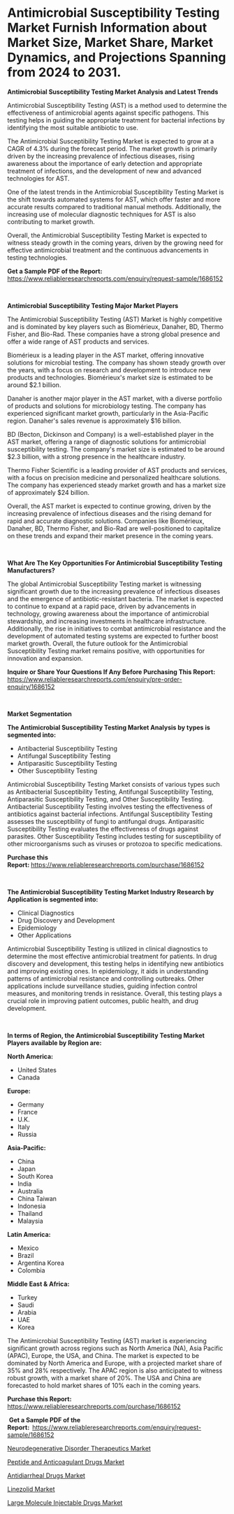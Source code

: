 <p><h1>Antimicrobial Susceptibility Testing Market Furnish Information about Market Size, Market Share, Market Dynamics, and Projections Spanning from 2024 to 2031.</h1></p><p><strong>Antimicrobial Susceptibility Testing Market Analysis and Latest Trends</strong></p>
<p><p>Antimicrobial Susceptibility Testing (AST) is a method used to determine the effectiveness of antimicrobial agents against specific pathogens. This testing helps in guiding the appropriate treatment for bacterial infections by identifying the most suitable antibiotic to use.</p><p>The Antimicrobial Susceptibility Testing Market is expected to grow at a CAGR of 4.3% during the forecast period. The market growth is primarily driven by the increasing prevalence of infectious diseases, rising awareness about the importance of early detection and appropriate treatment of infections, and the development of new and advanced technologies for AST.</p><p>One of the latest trends in the Antimicrobial Susceptibility Testing Market is the shift towards automated systems for AST, which offer faster and more accurate results compared to traditional manual methods. Additionally, the increasing use of molecular diagnostic techniques for AST is also contributing to market growth.</p><p>Overall, the Antimicrobial Susceptibility Testing Market is expected to witness steady growth in the coming years, driven by the growing need for effective antimicrobial treatment and the continuous advancements in testing technologies.</p></p>
<p><strong>Get a Sample PDF of the Report:&nbsp;</strong> <a href="https://www.reliableresearchreports.com/enquiry/request-sample/1686152">https://www.reliableresearchreports.com/enquiry/request-sample/1686152</a></p>
<p>&nbsp;</p>
<p><strong>Antimicrobial Susceptibility Testing Major Market Players</strong></p>
<p><p>The Antimicrobial Susceptibility Testing (AST) Market is highly competitive and is dominated by key players such as Biomérieux, Danaher, BD, Thermo Fisher, and Bio-Rad. These companies have a strong global presence and offer a wide range of AST products and services.</p><p>Biomérieux is a leading player in the AST market, offering innovative solutions for microbial testing. The company has shown steady growth over the years, with a focus on research and development to introduce new products and technologies. Biomérieux's market size is estimated to be around $2.1 billion.</p><p>Danaher is another major player in the AST market, with a diverse portfolio of products and solutions for microbiology testing. The company has experienced significant market growth, particularly in the Asia-Pacific region. Danaher's sales revenue is approximately $16 billion.</p><p>BD (Becton, Dickinson and Company) is a well-established player in the AST market, offering a range of diagnostic solutions for antimicrobial susceptibility testing. The company's market size is estimated to be around $2.3 billion, with a strong presence in the healthcare industry.</p><p>Thermo Fisher Scientific is a leading provider of AST products and services, with a focus on precision medicine and personalized healthcare solutions. The company has experienced steady market growth and has a market size of approximately $24 billion.</p><p>Overall, the AST market is expected to continue growing, driven by the increasing prevalence of infectious diseases and the rising demand for rapid and accurate diagnostic solutions. Companies like Biomérieux, Danaher, BD, Thermo Fisher, and Bio-Rad are well-positioned to capitalize on these trends and expand their market presence in the coming years.</p></p>
<p>&nbsp;</p>
<p><strong>What Are The Key Opportunities For Antimicrobial Susceptibility Testing Manufacturers?</strong></p>
<p><p>The global Antimicrobial Susceptibility Testing market is witnessing significant growth due to the increasing prevalence of infectious diseases and the emergence of antibiotic-resistant bacteria. The market is expected to continue to expand at a rapid pace, driven by advancements in technology, growing awareness about the importance of antimicrobial stewardship, and increasing investments in healthcare infrastructure. Additionally, the rise in initiatives to combat antimicrobial resistance and the development of automated testing systems are expected to further boost market growth. Overall, the future outlook for the Antimicrobial Susceptibility Testing market remains positive, with opportunities for innovation and expansion.</p></p>
<p><strong>Inquire or Share Your Questions If Any Before Purchasing This Report:</strong> <a href="https://www.reliableresearchreports.com/enquiry/pre-order-enquiry/1686152">https://www.reliableresearchreports.com/enquiry/pre-order-enquiry/1686152</a></p>
<p>&nbsp;</p>
<p><strong>Market Segmentation</strong></p>
<p><strong>The Antimicrobial Susceptibility Testing Market Analysis by types is segmented into:</strong></p>
<p><ul><li>Antibacterial Susceptibility Testing</li><li>Antifungal Susceptibility Testing</li><li>Antiparasitic Susceptibility Testing</li><li>Other Susceptibility Testing</li></ul></p>
<p><p>Antimicrobial Susceptibility Testing Market consists of various types such as Antibacterial Susceptibility Testing, Antifungal Susceptibility Testing, Antiparasitic Susceptibility Testing, and Other Susceptibility Testing. Antibacterial Susceptibility Testing involves testing the effectiveness of antibiotics against bacterial infections. Antifungal Susceptibility Testing assesses the susceptibility of fungi to antifungal drugs. Antiparasitic Susceptibility Testing evaluates the effectiveness of drugs against parasites. Other Susceptibility Testing includes testing for susceptibility of other microorganisms such as viruses or protozoa to specific medications.</p></p>
<p><strong>Purchase this Report:&nbsp;</strong><a href="https://www.reliableresearchreports.com/purchase/1686152">https://www.reliableresearchreports.com/purchase/1686152</a></p>
<p>&nbsp;</p>
<p><strong>The Antimicrobial Susceptibility Testing Market Industry Research by Application is segmented into:</strong></p>
<p><ul><li>Clinical Diagnostics</li><li>Drug Discovery and Development</li><li>Epidemiology</li><li>Other Applications</li></ul></p>
<p><p>Antimicrobial Susceptibility Testing is utilized in clinical diagnostics to determine the most effective antimicrobial treatment for patients. In drug discovery and development, this testing helps in identifying new antibiotics and improving existing ones. In epidemiology, it aids in understanding patterns of antimicrobial resistance and controlling outbreaks. Other applications include surveillance studies, guiding infection control measures, and monitoring trends in resistance. Overall, this testing plays a crucial role in improving patient outcomes, public health, and drug development.</p></p>
<p>&nbsp;</p>
<p><strong>In terms of Region, the Antimicrobial Susceptibility Testing Market Players available by Region are:</strong></p>
<p>
    <p> <strong> North America: </strong>
        <ul>
            <li>United States</li>
            <li>Canada</li>
        </ul>
        </p> 
    <p> <strong> Europe: </strong>
        <ul>
            <li>Germany</li>
            <li>France</li>
            <li>U.K.</li>
            <li>Italy</li>
            <li>Russia</li>
        </ul>
        </p> 
    <p> <strong> Asia-Pacific: </strong>
        <ul>
            <li>China</li>
            <li>Japan</li>
            <li>South Korea</li>
            <li>India</li>
            <li>Australia</li>
            <li>China Taiwan</li>
            <li>Indonesia</li>
            <li>Thailand</li>
            <li>Malaysia</li>
        </ul>
        </p> 
    <p> <strong> Latin America: </strong>
        <ul>
            <li>Mexico</li>
            <li>Brazil</li>
            <li>Argentina Korea</li>
            <li>Colombia</li>
        </ul>
        </p> 
    <p> <strong> Middle East & Africa: </strong>
        <ul>
            <li>Turkey</li>
            <li>Saudi</li>
            <li>Arabia</li>
            <li>UAE</li>
            <li>Korea</li>
        </ul>
    </p>
    </p>
<p><p>The Antimicrobial Susceptibility Testing (AST) market is experiencing significant growth across regions such as North America (NA), Asia Pacific (APAC), Europe, the USA, and China. The market is expected to be dominated by North America and Europe, with a projected market share of 35% and 28% respectively. The APAC region is also anticipated to witness robust growth, with a market share of 20%. The USA and China are forecasted to hold market shares of 10% each in the coming years.</p></p>
<p><strong>Purchase this Report: </strong><a href="https://www.reliableresearchreports.com/purchase/1686152">https://www.reliableresearchreports.com/purchase/1686152</a></p>
<p>&nbsp;<strong>Get a Sample PDF of the Report:&nbsp;&nbsp;</strong><a href="https://www.reliableresearchreports.com/enquiry/request-sample/1686152">https://www.reliableresearchreports.com/enquiry/request-sample/1686152</a></p>
<p><strong></strong></p>
<p><p><a href="https://github.com/lylyparadise/Market-Research-Report-List-2/blob/main/neurodegenerative-disorder-therapeutics-market.md">Neurodegenerative Disorder Therapeutics Market</a></p><p><a href="https://medium.com/@josephbogan19/peptide-and-anticoagulant-drugs-market-size-reveals-the-best-marketing-channels-in-global-industry-91fa6588910c">Peptide and Anticoagulant Drugs Market</a></p><p><a href="https://medium.com/@josephbogan19/antidiarrheal-drugs-market-insights-into-market-cagr-market-trends-and-growth-strategies-dd4581fbec0f">Antidiarrheal Drugs Market</a></p><p><a href="https://medium.com/@josephbogan19/linezolid-market-report-reveals-the-latest-trends-and-growth-opportunities-of-this-market-c874a673d442">Linezolid Market</a></p><p><a href="https://github.com/GroverBarry/Market-Research-Report-List-4/blob/main/large-molecule-injectable-drugs-market.md">Large Molecule Injectable Drugs Market</a></p></p>